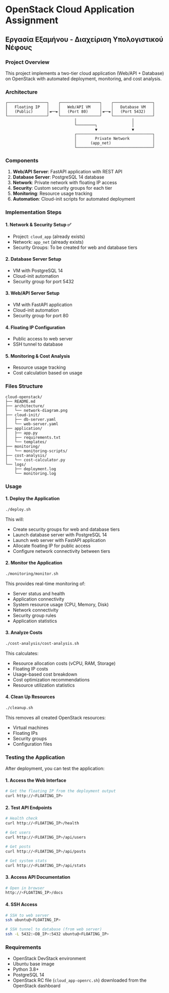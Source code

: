 # OpenStack Cloud Application Assignment

## Εργασία Εξαμήνου - Διαχείριση Υπολογιστικού Νέφους

### Project Overview
This project implements a two-tier cloud application (Web/API + Database) on OpenStack with automated deployment, monitoring, and cost analysis.

### Architecture
```
┌─────────────────┐    ┌─────────────────┐    ┌─────────────────┐
│   Floating IP   │    │   Web/API VM    │    │   Database VM   │
│   (Public)      │◄──►│   (Port 80)     │◄──►│   (Port 5432)   │
└─────────────────┘    └─────────────────┘    └─────────────────┘
                              │                        │
                              └────────┐               │
                                       ▼               ▼
                              ┌─────────────────────────────────┐
                              │        Private Network          │
                              │      (app_net)                  │
                              └─────────────────────────────────┘
```

### Components
1. **Web/API Server**: FastAPI application with REST API
2. **Database Server**: PostgreSQL 14 database
3. **Network**: Private network with floating IP access
4. **Security**: Custom security groups for each tier
5. **Monitoring**: Resource usage tracking
6. **Automation**: Cloud-init scripts for automated deployment

### Implementation Steps

#### 1. Network & Security Setup ✅
- Project: `cloud_app` (already exists)
- Network: `app_net` (already exists)
- Security Groups: To be created for web and database tiers

#### 2. Database Server Setup
- VM with PostgreSQL 14
- Cloud-init automation
- Security group for port 5432

#### 3. Web/API Server Setup
- VM with FastAPI application
- Cloud-init automation
- Security group for port 80

#### 4. Floating IP Configuration
- Public access to web server
- SSH tunnel to database

#### 5. Monitoring & Cost Analysis
- Resource usage tracking
- Cost calculation based on usage

### Files Structure
```
cloud-openstack/
├── README.md
├── architecture/
│   └── network-diagram.png
├── cloud-init/
│   ├── db-server.yaml
│   └── web-server.yaml
├── application/
│   ├── app.py
│   ├── requirements.txt
│   └── templates/
├── monitoring/
│   └── monitoring-scripts/
├── cost-analysis/
│   └── cost-calculator.py
└── logs/
    ├── deployment.log
    └── monitoring.log
```

### Usage

#### 1. Deploy the Application
```bash
./deploy.sh
```
This will:
- Create security groups for web and database tiers
- Launch database server with PostgreSQL 14
- Launch web server with FastAPI application
- Allocate floating IP for public access
- Configure network connectivity between tiers

#### 2. Monitor the Application
```bash
./monitoring/monitor.sh
```
This provides real-time monitoring of:
- Server status and health
- Application connectivity
- System resource usage (CPU, Memory, Disk)
- Network connectivity
- Security group rules
- Application statistics

#### 3. Analyze Costs
```bash
./cost-analysis/cost-analysis.sh
```
This calculates:
- Resource allocation costs (vCPU, RAM, Storage)
- Floating IP costs
- Usage-based cost breakdown
- Cost optimization recommendations
- Resource utilization statistics

#### 4. Clean Up Resources
```bash
./cleanup.sh
```
This removes all created OpenStack resources:
- Virtual machines
- Floating IPs
- Security groups
- Configuration files

### Testing the Application

After deployment, you can test the application:

#### 1. Access the Web Interface
```bash
# Get the floating IP from the deployment output
curl http://<FLOATING_IP>
```

#### 2. Test API Endpoints
```bash
# Health check
curl http://<FLOATING_IP>/health

# Get users
curl http://<FLOATING_IP>/api/users

# Get posts
curl http://<FLOATING_IP>/api/posts

# Get system stats
curl http://<FLOATING_IP>/api/stats
```

#### 3. Access API Documentation
```bash
# Open in browser
http://<FLOATING_IP>/docs
```

#### 4. SSH Access
```bash
# SSH to web server
ssh ubuntu@<FLOATING_IP>

# SSH tunnel to database (from web server)
ssh -L 5432:<DB_IP>:5432 ubuntu@<FLOATING_IP>
```

### Requirements
- OpenStack DevStack environment
- Ubuntu base image
- Python 3.8+
- PostgreSQL 14
- OpenStack RC file (`cloud_app-openrc.sh`) downloaded from the OpenStack dashboard 